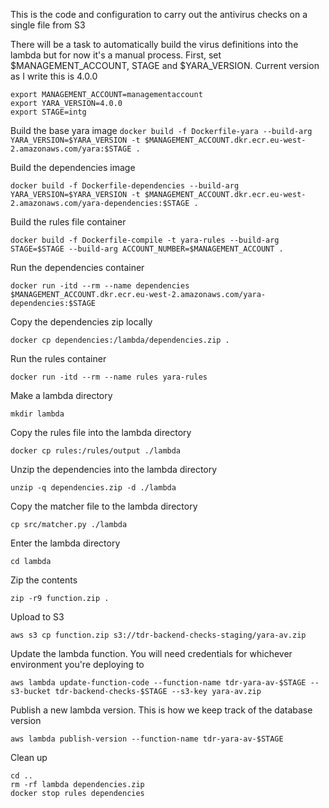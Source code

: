 This is the code and configuration to carry out the antivirus checks on a single file from S3

There will be a task to automatically build the virus definitions into the lambda but for now it's a manual process.
First, set $MANAGEMENT_ACCOUNT, STAGE and $YARA_VERSION. Current version as I write this is 4.0.0
```
export MANAGEMENT_ACCOUNT=managementaccount
export YARA_VERSION=4.0.0
export STAGE=intg
```

Build the base yara image
`docker build -f Dockerfile-yara --build-arg YARA_VERSION=$YARA_VERSION -t $MANAGEMENT_ACCOUNT.dkr.ecr.eu-west-2.amazonaws.com/yara:$STAGE .`

Build the dependencies image

`docker build -f Dockerfile-dependencies --build-arg YARA_VERSION=$YARA_VERSION -t $MANAGEMENT_ACCOUNT.dkr.ecr.eu-west-2.amazonaws.com/yara-dependencies:$STAGE .`

Build the rules file container

`docker build -f Dockerfile-compile -t yara-rules --build-arg STAGE=$STAGE --build-arg ACCOUNT_NUMBER=$MANAGEMENT_ACCOUNT .`

Run the dependencies container

`docker run -itd --rm --name dependencies $MANAGEMENT_ACCOUNT.dkr.ecr.eu-west-2.amazonaws.com/yara-dependencies:$STAGE`

Copy the dependencies zip locally

`docker cp dependencies:/lambda/dependencies.zip .`

Run the rules container

`docker run -itd --rm --name rules yara-rules`

Make a lambda directory

`mkdir lambda`

Copy the rules file into the lambda directory

`docker cp rules:/rules/output ./lambda`

Unzip the dependencies into the lambda directory

`unzip -q dependencies.zip -d ./lambda`

Copy the matcher file to the lambda directory

`cp src/matcher.py ./lambda`

Enter the lambda directory 

`cd lambda`

Zip the contents

`zip -r9 function.zip .`

Upload to S3

`aws s3 cp function.zip s3://tdr-backend-checks-staging/yara-av.zip`

Update the lambda function. You will need credentials for whichever environment you're deploying to

`aws lambda update-function-code --function-name tdr-yara-av-$STAGE --s3-bucket tdr-backend-checks-$STAGE --s3-key yara-av.zip`

Publish a new lambda version. This is how we keep track of the database version 

`aws lambda publish-version --function-name tdr-yara-av-$STAGE`

Clean up
```
cd ..
rm -rf lambda dependencies.zip
docker stop rules dependencies
```

